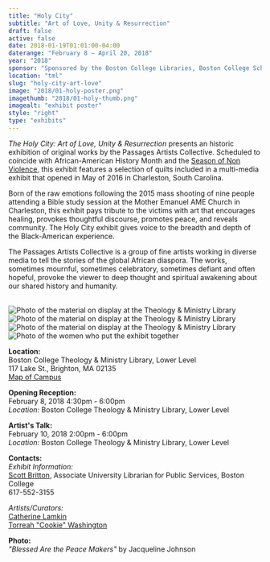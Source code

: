 ```yaml
---
title: "Holy City"
subtitle: "Art of Love, Unity & Resurrection"
draft: false
active: false
date: 2018-01-19T01:01:00-04:00
daterange: "February 8 – April 20, 2018"
year: "2018"
sponsor: "Sponsored by the Boston College Libraries, Boston College School of Theology and Ministry, and the Thea Bowman AHANA and Intercultural Center"
location: "tml"
slug: "holy-city-art-love"
image: "2018/01-holy-poster.png"
imagethumb: "2018/01-holy-thumb.png"
imagealt: "exhibit poster"
style: "right"
type: "exhibits"
---
```


<em>The Holy City: Art of Love, Unity & Resurrection</em> presents an historic exhibition of original works by the Passages Artists Collective.  Scheduled to coincide with African-American History Month and the <a href="http://www.agnt.org/season-for-nonviolence" target="_blank">Season of Non Violence</a>, this exhibit features a selection of quilts included in a multi-media exhibit that opened in May of 2016 in Charleston, South Carolina.  

Born of the raw emotions following the 2015 mass shooting of nine people attending a Bible study session at the Mother Emanuel AME Church in Charleston, this exhibit pays tribute to the victims with art that encourages healing, provokes thoughtful discourse, promotes peace, and reveals community.  The Holy City exhibit gives voice to the breadth and depth of the Black-American experience.

The Passages Artists Collective is a group of fine artists working in diverse media to tell the stories of the global African diaspora.  The works, sometimes mournful, sometimes celebratory, sometimes defiant and often hopeful, provoke the viewer to deep thought and spiritual awakening about our shared history and humanity. 

<br />

<div class="poster">
<img src="/theme/img/exhibits/tml/2018/01-holy-city_01.JPG" alt="Photo of the material on display at the Theology & Ministry Library">
</div>
<div class="poster">
<img src="/theme/img/exhibits/tml/2018/01-holy-city_02.JPG" alt="Photo of the material on display at the Theology & Ministry Library">
</div>
<div class="poster">
<img src="/theme/img/exhibits/tml/2018/01-holy-city_03.JPG" alt="Photo of the material on display at the Theology & Ministry Library">
</div>
<div class="poster">
<img src="/theme/img/exhibits/tml/2018/01-holy-city_04.JPG" alt="Photo of the women who put the exhibit together">
</div>


<strong>Location: </strong><br />
Boston College Theology & Ministry Library, Lower Level<br />
117 Lake St., Brighton, MA  02135<br />
<a href="http://www.bc.edu/bc-web/about/maps-and-directions/brighton-campus-map.html" target="_blank">Map of Campus</a>

<strong>Opening Reception: </strong><br />
February 8, 2018 4:30pm - 6:00pm<br />
<em>Location:</em> Boston College Theology & Ministry Library, Lower Level

<strong>Artist's Talk:</strong><br />
February 10, 2018 2:00pm - 6:00pm <br />
<em>Location:</em> Boston College Theology & Ministry Library, Lower Level

<strong>Contacts:</strong><br />
<em>Exhibit Information:</em><br />
<a href="mailto:scott.britton@bc.edu">Scott Britton</a>, Associate University Librarian for Public Services, Boston College<br />
617-552-3155

<em>Artists/Curators:</em><br />
<a href="mailto:catquiltzmama@gmail.com">Catherine Lamkin</a><br />
<a href="mailto:cookiesews1960@gmail.com">Torreah "Cookie" Washington</a><br />

<strong>Photo:</strong> <br />
<em>"Blessed Are the Peace Makers"</em> by Jacqueline Johnson



